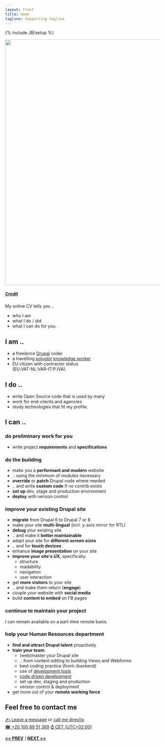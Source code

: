 ```yaml
---
layout: front
title: Home
tagline: Supporting tagline
---
```

{% include JB/setup %}

<a href="https://www.flickr.com/photos/vintage-ad/3026431407" title="View photo on Flickr" target="_blank"><img src="https://farm4.staticflickr.com/3282/3026431407_b04b7e557a_c.jpg" style="width: 800px;"></a><br />
<h5><a href="https://www.flickr.com/people/vintage-ad/" title="View user on Flickr" target="_blank">Credit</a></h5>

My online CV tells you ..

- who I am
- what I do / did
- what I can do for you.

## I am ..
- a freelance [Drupal](https://www.drupal.org/u/lolandese) coder
- a travelling [polyglot](http://dictionary.reference.com/browse/polyglot) [knowledge worker](https://en.wikipedia.org/wiki/Knowledge_worker)
- EU citizen with contractor status  
  (EU:VAT-NL:VAR-IT:P.IVA).

## I do ..
- write Open Source code that is used by many
- work for end-clients and agencies
- study technologies that fit my profile.

## I can ..

### do preliminary work for you

- write project **requirements** and **specifications**

### do the building

- make you a **performant and modern** website
- .. using the minimum of modules necessary
- **override** or **patch** Drupal code where needed
- .. and write **custom code** if no contrib exists
- **set up** dev, stage and production environment
- **deploy** with version control

### improve your existing Drupal site
- **migrate** from Drupal 6 to Drupal 7 or 8
- make your site **multi-lingual** (incl. y-axis mirror for RTL)
- **debug** your existing site
- .. and make it **better maintainable**
- adapt your site for **different screen sizes**
- .. and for **touch devices**
- enhance **image presentation** on your site
- **improve your site's UX**, specifically:
  - structure
  - readability
  - navigation
  - user interaction
- get **more visitors** to your site
- .. and make them return (**engage**)
- couple your website with **social media**
- build **content to embed** on FB pages

### continue to maintain your project
I can remain available on a part-time remote basis.

### help your Human Resources department
- **find and attract Drupal talent** proactively
- **train your team**:
  - (web)master your Drupal site
  - .. from content editing to building Views and Webforms
  - best coding practice (front-/backend)
  - use of [development tools](https://lolandese.github.io/tools.html#top)
  - [code driven development](http://dcycleproject.org/blog/68/approach-code-driven-development-drupal-8)
  - set up dev, staging and production
  - version control & deployment
- get more out of your **remote working force**


## Feel free to contact me

<a href="http://www.mousewheel.net/contact" target="_blank" title="My contact form on mousewheel.net"><span class="signs">✍</span> Leave a message</a> or <a href="tel:+201008951369">call me directly<br />
<span class="signs">☎</span> +20 100 89 51 369</a> <a href="https://www.timeanddate.com/worldclock/italy/milan" target="_blank"><span class="signs">⌚</span> CET (UTC+02:00)</a>

<a href="/terms.html#top" title="My Terms"><b><< PREV</b></a> &#124; <a href="/data.html#top" title="Personal info"><b>NEXT >></b></a>
